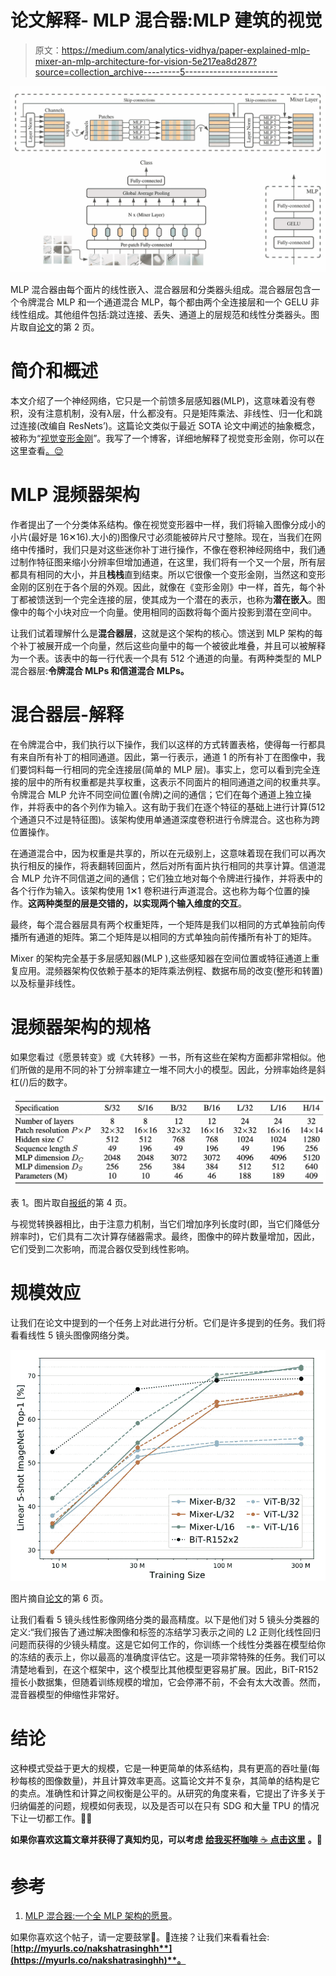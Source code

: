 # 论文解释- MLP 混合器:MLP 建筑的视觉

> 原文：<https://medium.com/analytics-vidhya/paper-explained-mlp-mixer-an-mlp-architecture-for-vision-5e217ea8d287?source=collection_archive---------5----------------------->

![](img/6a264ab788d55fc11d831f5566634b34.png)

MLP 混合器由每个面片的线性嵌入、混合器层和分类器头组成。混合器层包含一个令牌混合 MLP 和一个通道混合 MLP，每个都由两个全连接层和一个 GELU 非线性组成。其他组件包括:跳过连接、丢失、通道上的层规范和线性分类器头。图片取自[论文](https://arxiv.org/pdf/2105.01601.pdf)的第 2 页。

# 简介和概述

本文介绍了一个神经网络，它只是一个前馈多层感知器(MLP)，这意味着没有卷积，没有注意机制，没有λ层，什么都没有。只是矩阵乘法、非线性、归一化和跳过连接(改编自 ResNets’)。这篇论文类似于最近 SOTA 论文中阐述的抽象概念，被称为“[视觉变形金刚](https://openreview.net/pdf?id=YicbFdNTTy)”。我写了一个博客，详细地解释了视觉变形金刚，你可以在这里查看[。😌](/analytics-vidhya/vision-transformers-bye-bye-convolutions-e929d022e4ab)

# MLP 混频器架构

作者提出了一个分类体系结构。像在视觉变形器中一样，我们将输入图像分成小的小片(最好是 16✕16).大小的)图像尺寸必须能被碎片尺寸整除。现在，当我们在网络中传播时，我们只是对这些迷你补丁进行操作，不像在卷积神经网络中，我们通过制作特征图来缩小分辨率但增加通道，在这里，我们将有一个又一个层，所有层都具有相同的大小，并且**栈栈**直到结束。所以它很像一个变形金刚，当然这和变形金刚的区别在于各个层的外观。因此，就像在《变形金刚》中一样，首先，每个补丁都被馈送到一个完全连接的层，使其成为一个潜在的表示，也称为**潜在嵌入**。图像中的每个小块对应一个向量。使用相同的函数将每个面片投影到潜在空间中。

让我们试着理解什么是**混合器层**，这就是这个架构的核心。馈送到 MLP 架构的每个补丁被展开成一个向量，然后这些向量中的每一个被彼此堆叠，并且可以被解释为一个表。该表中的每一行代表一个具有 512 个通道的向量。有两种类型的 MLP 混合器层:**令牌混合 MLPs 和信道混合 MLPs。**

# 混合器层-解释

在令牌混合中，我们执行以下操作，我们以这样的方式转置表格，使得每一行都具有来自所有补丁的相同通道。因此，第一行表示，通道 1 的所有补丁在图像中，我们要饲料每一行相同的完全连接层(简单的 MLP 层)。事实上，您可以看到完全连接的层中的所有权重都是共享权重，这表示不同面片的相同通道之间的权重共享。令牌混合 MLP 允许不同空间位置(令牌)之间的通信；它们在每个通道上独立操作，并将表中的各个列作为输入。这有助于我们在逐个特征的基础上进行计算(512 个通道只不过是特征图)。该架构使用单通道深度卷积进行令牌混合。这也称为跨位置操作。

在通道混合中，因为权重是共享的，所以在元级别上，这意味着现在我们可以再次执行相反的操作，将表翻转回面片，然后对所有面片执行相同的共享计算。信道混合 MLP 允许不同信道之间的通信；它们独立地对每个令牌进行操作，并将表中的各个行作为输入。该架构使用 1✕1 卷积进行声道混合。这也称为每个位置的操作。**这两种类型的层是交错的，以实现两个输入维度的交互**。

最终，每个混合器层具有两个权重矩阵，一个矩阵是我们以相同的方式单独前向传播所有通道的矩阵。第二个矩阵是以相同的方式单独向前传播所有补丁的矩阵。

Mixer 的架构完全基于多层感知器(MLP ),这些感知器在空间位置或特征通道上重复应用。混频器架构仅依赖于基本的矩阵乘法例程、数据布局的改变(整形和转置)以及标量非线性。

# 混频器架构的规格

如果您看过《愿景转变》或《大转移》一书，所有这些在架构方面都非常相似。他们所做的是用不同的补丁分辨率建立一堆不同大小的模型。因此，分辨率始终是斜杠(/)后的数字。

![](img/ad437e0a4fdb8cd73fb770745ad783ca.png)

表 1。图片取自[报纸](https://arxiv.org/pdf/2105.01601.pdf)的第 4 页。

与视觉转换器相比，由于注意力机制，当它们增加序列长度时(即，当它们降低分辨率时)，它们具有二次计算存储器需求。最终，图像中的碎片数量增加，因此，它们受到二次影响，而混合器仅受到线性影响。

# 规模效应

让我们在论文中提到的一个任务上对此进行分析。它们是许多提到的任务。我们将看看线性 5 镜头图像网络分类。

![](img/b8cc3ae8a3a3d0948da83a8ee193f3e8.png)

图片摘自[论文](https://arxiv.org/pdf/2105.01601.pdf)的第 6 页。

让我们看看 5 镜头线性影像网络分类的最高精度。以下是他们对 5 镜头分类器的定义:“我们报告了通过解决图像和标签的冻结学习表示之间的 L2 正则化线性回归问题而获得的少镜头精度。这是它如何工作的，你训练一个线性分类器在模型给你的冻结的表示上，你以最高的准确度评估它。这是一项非常特殊的任务。我们可以清楚地看到，在这个框架中，这个模型比其他模型更容易扩展。因此，BiT-R152 擅长小数据集，但随着训练规模的增加，它会停滞不前，不会有太大改善。然而，混音器模型的伸缩性非常好。

# 结论

这种模式受益于更大的规模，它是一种更简单的体系结构，具有更高的吞吐量(每秒每核的图像数量)，并且计算效率更高。这篇论文并不复杂，其简单的结构是它的卖点。准确性和计算之间权衡是公平的。从研究的角度来看，它提出了许多关于归纳偏差的问题，规模如何表现，以及是否可以在只有 SDG 和大量 TPU 的情况下让一切都工作。😶‍🌫️

**如果你喜欢这篇文章并获得了真知灼见，可以考虑** [**给我买杯咖啡** ☕️ **点击这里**](https://www.buymeacoffee.com/nakshatrasinghh) **。🤤**

# 参考

1.  [MLP 混合器:一个全 MLP 架构的愿景](https://arxiv.org/pdf/2105.01601.pdf)。

如果你喜欢这个帖子，请一定要鼓掌👏。💬连接？让我们来看看社会:[**http://myurls.co/nakshatrasinghh**](https://myurls.co/nakshatrasinghh)**。**